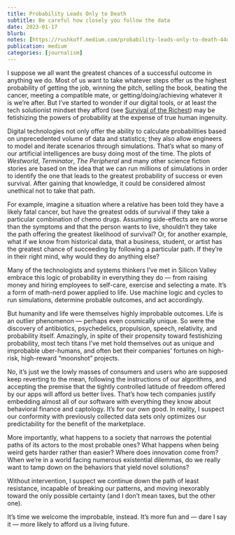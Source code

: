 ```yaml
---
title: Probability Leads Only to Death
subtitle: Be careful how closely you follow the data
date: 2023-01-17
blurb: 
notes: [https://rushkoff.medium.com/probability-leads-only-to-death-44d9ed218b94](https://rushkoff.medium.com/probability-leads-only-to-death-44d9ed218b94 "https://rushkoff.medium.com/probability-leads-only-to-death-44d9ed218b94")
publication: medium
categories: [journalism]
---
```


I suppose we all want the greatest chances of a successful outcome in anything we do. Most of us want to take whatever steps offer us the highest probability of getting the job, winning the pitch, selling the book, beating the cancer, meeting a compatible mate, or getting/doing/achieving whatever it is we’re after. But I’ve started to wonder if our digital tools, or at least the tech solutionist mindset they afford (see [Survival of the Richest](https://wwnorton.com/books/survival-of-the-richest)) may be fetishizing the powers of probability at the expense of true human ingenuity.

Digital technologies not only offer the ability to calculate probabilities based on unprecedented volume of data and statistics; they also allow engineers to model and iterate scenarios through simulations. That’s what so many of our artificial intelligences are busy doing most of the time. The plots of _Westworld_, _Terminator_, _The Peripheral_ and many other science fiction stories are based on the idea that we can run millions of simulations in order to identify the one that leads to the greatest probability of success or even survival. After gaining that knowledge, it could be considered almost unethical not to take that path.

For example, imagine a situation where a relative has been told they have a likely fatal cancer, but have the greatest odds of survival if they take a particular combination of chemo drugs. Assuming side-effects are no worse than the symptoms and that the person wants to live, shouldn’t they take the path offering the greatest likelihood of survival? Or, for another example, what if we know from historical data, that a business, student, or artist has the greatest chance of succeeding by following a particular path. If they’re in their right mind, why would they do anything else?

Many of the technologists and systems thinkers I’ve met in Silicon Valley embrace this logic of probability in everything they do — from raising money and hiring employees to self-care, exercise and selecting a mate. It’s a form of math-nerd power applied to life. Use machine logic and cycles to run simulations, determine probable outcomes, and act accordingly.

But humanity and life were themselves highly improbable outcomes. Life is an outlier phenomenon — perhaps even cosmically unique. So were the discovery of antibiotics, psychedelics, propulsion, speech, relativity, and probability itself. Amazingly, in spite of their propensity toward festishizing probability, most tech titans I’ve met hold themselves out as unique and improbable uber-humans, and often bet their companies’ fortunes on high-risk, high-reward “moonshot” projects.

No, it’s just we the lowly masses of consumers and users who are supposed keep reverting to the mean, following the instructions of our algorithms, and accepting the premise that the tightly controlled latitude of freedom offered by our apps will afford us better lives. That’s how tech companies justify embedding almost all of our software with everything they know about behavioral finance and captology. It’s for our own good. In reality, I suspect our conformity with previously collected data sets only optimizes our predictability for the benefit of the marketplace.

More importantly, what happens to a society that narrows the potential paths of its actors to the most probable ones? What happens when being weird gets harder rather than easier? Where does innovation come from? When we’re in a world facing numerous existential dilemmas, do we really want to tamp down on the behaviors that yield novel solutions?

Without intervention, I suspect we continue down the path of least resistance, incapable of breaking our patterns, and moving inexorably toward the only possible certainty (and I don’t mean taxes, but the other one).

It’s time we welcome the improbable, instead. It’s more fun and — dare I say it — more likely to afford us a living future.
